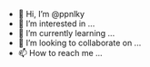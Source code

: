 - 👋 Hi, I’m @ppnlky
- 👀 I’m interested in ...
- 🌱 I’m currently learning ...
- 💞️ I’m looking to collaborate on ...
- 📫 How to reach me ...

<!---
ppnlky/ppnlky is a ✨ special ✨ repository because its `README.md` (this file) appears on your GitHub profile.
You can click the Preview link to take a look at your changes.
--->
